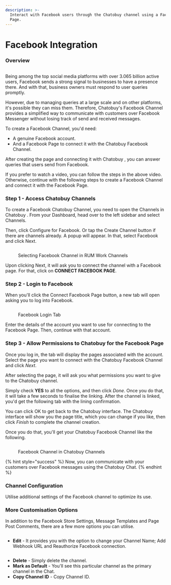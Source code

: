```yaml
---
description: >-
  Interact with Facebook users through the Chatobuy channel using a Facebook
  Page.
---
```


# Facebook Integration

### Overview

<figure><img src="https://files.gitbook.com/v0/b/gitbook-x-prod.appspot.com/o/spaces%2FhElFPtMZjXYjDDMBT5q2%2Fuploads%2FOLnwnIWS8p7Wad6wj4w7%2FFacebook%20Integration%20at%20RUM%20Work.png?alt=media&#x26;token=df9bb1f5-b6df-4fd9-9c5f-453cefc01386" alt=""><figcaption></figcaption></figure>

Being among the top social media platforms with over 3.065 billion active users, Facebook sends a strong signal to businesses to have a presence there. And with that, business owners must respond to user queries promptly.

However, due to managing queries at a large scale and on other platforms, it's possible they can miss them. Therefore, Chatobuy's Facebook Channel provides a simplified way to communicate with customers over Facebook Messenger without losing track of send and received messages.

To create a Facebook Channel, you'd need:

* A genuine Facebook account.
* And a Facebook Page to connect it with the Chatobuy Facebook Channel.

After creating the page and connecting it with Chatobuy , you can answer queries that users send from Facebook.

If you prefer to watch a video, you can follow the steps in the above video. Otherwise, continue with the following steps to create a Facebook Channel and connect it with the Facebook Page.

### Step 1 - Access Chatobuy Channels

To create a Facebook Chatobuy Channel, you need to open the Channels in Chatobuy . From your Dashboard, head over to the left sidebar and select Channels.

Then, click Configure for Facebook. Or tap the Create Channel button if there are channels already. A popup will appear. In that, select Facebook and click Next.

<figure><img src="https://files.gitbook.com/v0/b/gitbook-x-prod.appspot.com/o/spaces%2FhElFPtMZjXYjDDMBT5q2%2Fuploads%2FzikBocZYwDYMu56fWk2q%2FSelecting%20Facebook%20channel%20for%20RUM%20Work%20from%20Channels%20popup.png?alt=media&#x26;token=6cddaa98-5b20-4a5a-a68a-ed821acfd4ab" alt=""><figcaption><p>Selecting Facebook Channel in RUM Work Channels</p></figcaption></figure>

Upon clicking Next, it will ask you to connect the channel with a Facebook page. For that, click on **CONNECT FACEBOOK PAGE**.

### Step 2 - Login to Facebook

When you'll click the Connect Facebook Page button, a new tab will open asking you to log into Facebook.

<figure><img src="https://files.gitbook.com/v0/b/gitbook-x-prod.appspot.com/o/spaces%2FhElFPtMZjXYjDDMBT5q2%2Fuploads%2FQTwjlZ4tKtTuCc6rB9hA%2FLogin%20to%20Facebook%20for%20RUM%20Work%20Channel%20connection.png?alt=media&#x26;token=433b57ca-a088-4023-a641-bbe9d92c995e" alt=""><figcaption><p>Facebook Login Tab</p></figcaption></figure>

Enter the details of the account you want to use for connecting to the Facebook Page. Then, continue with that account.

### Step 3 - Allow Permissions to Chatobuy for the Facebook Page

Once you log in, the tab will display the pages associated with the account. Select the page you want to connect with the Chatobuy Facebook Channel and click _Next_.

After selecting the page, it will ask you what permissions you want to give to the Chatobuy channel.

Simply check **YES** to all the options, and then click _Done_. Once you do that, it will take a few seconds to finalise the linking. After the channel is linked, you'd get the following tab with the lining confirmation.

You can click OK to get back to the Chatobuy interface. The Chatobuy interface will show you the page title, which you can change if you like, then click _Finish_ to complete the channel creation.

Once you do that, you'll get your Chatobuy Facebook Channel like the following.

<figure><img src="https://files.gitbook.com/v0/b/gitbook-x-prod.appspot.com/o/spaces%2FhElFPtMZjXYjDDMBT5q2%2Fuploads%2FCfucr9MSQck1A0AcjZG8%2FFacebook%20Channel%20in%20RUM%20Work%20Channels.png?alt=media&#x26;token=1c693d1e-eccd-4099-a0c8-7e7016649dd6" alt=""><figcaption><p>Facebook Channel in Chatobuy Channels</p></figcaption></figure>

{% hint style="success" %}
Now, you can communicate with your customers over Facebook messages using the Chatobuy Chat.
{% endhint %}

### Channel Configuration

Utilise additional settings of the Facebook channel to optimize its use.

### More Customisation Options

In addition to the Facebook Store Settings, Message Templates and Page Post Comments, there are a few more options you can utilise.

<figure><img src="https://files.gitbook.com/v0/b/gitbook-x-prod.appspot.com/o/spaces%2FhElFPtMZjXYjDDMBT5q2%2Fuploads%2FOqFchgYkjLgYVsec3S2q%2FFacebook%20Channel%20More%20Options.png?alt=media&#x26;token=34fd6f2e-e524-4de2-9141-ee67ead6edab" alt=""><figcaption></figcaption></figure>

* **Edit** - It provides you with the option to change your Channel Name; Add Webhook URL and Reauthorize Facebook connection.

<figure><img src="https://files.gitbook.com/v0/b/gitbook-x-prod.appspot.com/o/spaces%2FhElFPtMZjXYjDDMBT5q2%2Fuploads%2Fma8cM2HEOVdviHZskzVn%2FEdit%20Channel%20Facebook%20Popup.png?alt=media&#x26;token=b94436d1-dd9d-483d-bf34-4b45e97fccea" alt=""><figcaption></figcaption></figure>

* **Delete** - Simply delete the channel.
* **Mark as Default** - You'll see this particular channel as the primary channel in the Chat.
* **Copy Channel ID** - Copy Channel ID.
